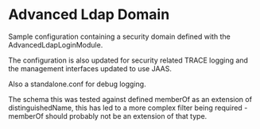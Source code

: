 Advanced Ldap Domain
====================

Sample configuration containing a security domain defined with the AdvancedLdapLoginModule.

The configuration is also updated for security related TRACE logging and the management interfaces updated to use JAAS.

Also a standalone.conf for debug logging.

The schema this was tested against defined memberOf as an extension of distinguishedName, this has led to a more complex filter being required - memberOf should probably not be an extension of that type.

